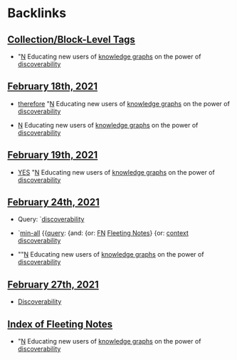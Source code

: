 
# Backlinks
## [Collection/Block-Level Tags](<Collection/Block-Level Tags.md>)
- "[N](<N.md>) Educating new users of [knowledge graphs](<knowledge graphs.md>) on the power of [discoverability](<discoverability.md>)

## [February 18th, 2021](<February 18th, 2021.md>)
- [therefore](<therefore.md>) "[N](<N.md>) Educating new users of [knowledge graphs](<knowledge graphs.md>) on the power of [discoverability](<discoverability.md>)

- [N](<N.md>) Educating new users of [knowledge graphs](<knowledge graphs.md>) on the power of [discoverability](<discoverability.md>)

## [February 19th, 2021](<February 19th, 2021.md>)
- [YES]([Bookmarks](<Bookmarks.md>)) "[N](<N.md>) Educating new users of [knowledge graphs](<knowledge graphs.md>) on the power of [discoverability](<discoverability.md>)

## [February 24th, 2021](<February 24th, 2021.md>)
- Query: `[discoverability](<discoverability.md>)

- `[min-all](<min-all.md>) {{[query](<query.md>): {and: {or: [FN](<FN.md>) [Fleeting Notes](<Fleeting Notes.md>)} {or: [context](<context.md>) [discoverability](<discoverability.md>)

- ""[N](<N.md>) Educating new users of [knowledge graphs](<knowledge graphs.md>) on the power of [discoverability](<discoverability.md>)

## [February 27th, 2021](<February 27th, 2021.md>)
- [Discoverability]([discoverability](<discoverability.md>))

## [Index of Fleeting Notes](<Index of Fleeting Notes.md>)
- "[N](<N.md>) Educating new users of [knowledge graphs](<knowledge graphs.md>) on the power of [discoverability](<discoverability.md>)

